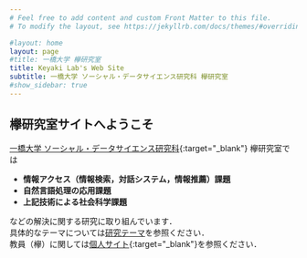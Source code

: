 ```yaml
---
# Feel free to add content and custom Front Matter to this file.
# To modify the layout, see https://jekyllrb.com/docs/themes/#overriding-theme-defaults

#layout: home
layout: page
#title: 一橋大学 欅研究室
title: Keyaki Lab's Web Site
subtitle: 一橋大学 ソーシャル・データサイエンス研究科 欅研究室
#show_sidebar: true
---
```

<!--<span style="font-size: 200%">-->
## 欅研究室サイトへようこそ
[一橋大学 ソーシャル・データサイエンス研究科](https://www.sds.hit-u.ac.jp/){:target="_blank"}
欅研究室では

- __情報アクセス（情報検索，対話システム，情報推薦）課題__
- __自然言語処理の応用課題__  
- __上記技術による社会科学課題__

などの解決に関する研究に取り組んでいます．<br />
具体的なテーマについては[研究テーマ](/keyaki-lab/research-topic)を参照ください．<br />
教員（欅）に関しては[個人サイト](https://www.keyakkie.com/%E7%95%A5%E6%AD%B4%E6%B4%BB%E5%8B%95){:target="_blank"}を参照ください．
<!--</span>-->
